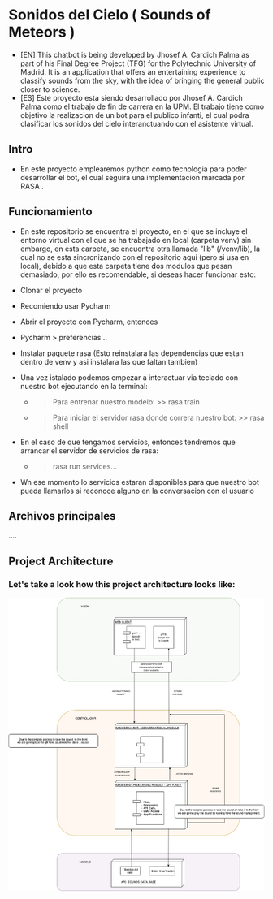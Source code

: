  # Sonidos del Cielo ( Sounds of Meteors )
  - [EN] This chatbot is being developed by Jhosef A. Cardich Palma as part of his Final Degree Project (TFG) for the Polytechnic University of Madrid. It is an application that offers an entertaining experience to classify sounds from the sky, with the idea of bringing the general public closer to science.
  - [ES] Este proyecto esta siendo desarrollado por Jhosef A. Cardich Palma como el trabajo de fin de carrera en la UPM. El trabajo tiene como objetivo la realizacion de un bot para el publico infanti, el cual podra clasificar los sonidos del cielo interanctuando con el asistente virtual. 
 
 ## Intro
 - En este proyecto emplearemos python como tecnologia para poder desarrollar el bot, el cual seguira una implementacion marcada por RASA . 
  
 ## Funcionamiento
 - En este repositorio se encuentra el proyecto, en el que se incluye el entorno virtual con el que se ha trabajado en  local (carpeta venv)
 sin embargo, en esta carpeta, se encuentra otra llamada "lib" (/venv/lib), la cual no se esta sincronizando con el repositorio aqui (pero si usa en local),
 debido a que  esta carpeta tiene dos modulos que pesan demasiado, por ello es recomendable, si deseas hacer funcionar esto:
 
 
 
 - Clonar el proyecto
 - Recomiendo usar Pycharm
 - Abrir el proyecto con Pycharm, entonces
 - Pycharm > preferencias .. 
 - Instalar paquete rasa (Esto reinstalara las dependencias que estan dentro de venv y asi instalara las que faltan tambien)
 - Una vez istalado podemos empezar a interactuar via teclado con nuestro bot ejecutando en la terminal: 
    - > Para entrenar nuestro modelo: >> rasa train 
    - > Para iniciar el servidor rasa donde correra nuestro bot: >> rasa shell
 - En el caso de que tengamos servicios, entonces tendremos que arrancar el servidor de servicios de rasa: 
    - >  rasa run services...
 - Wn ese momento lo servicios estaran disponibles para que nuestro bot pueda llamarlos si reconoce alguno en la conversacion con el usuario



## Archivos principales 

....

## Project Architecture 
### Let's take a look how this project architecture looks like:
 
 ![Project  Architecture](architecture.jpg)